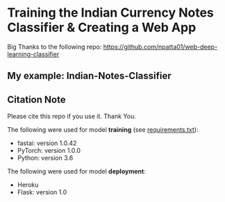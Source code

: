 # Training the Indian Currency Notes Classifier & Creating a Web App
Big Thanks to the following repo: https://github.com/npatta01/web-deep-learning-classifier

## My example:  Indian-Notes-Classifier

## Citation Note
Please cite this repo if you use it. Thank You.

The following were used for model **training** (see [requirements.txt](requirements.txt)):    
- fastai:  version 1.0.42
- PyTorch:  version  1.0.0
- Python:  version 3.6

The following were used for model **deployment**:    
- Heroku
- Flask:  version 1.0
 

 


 

 
 
 

